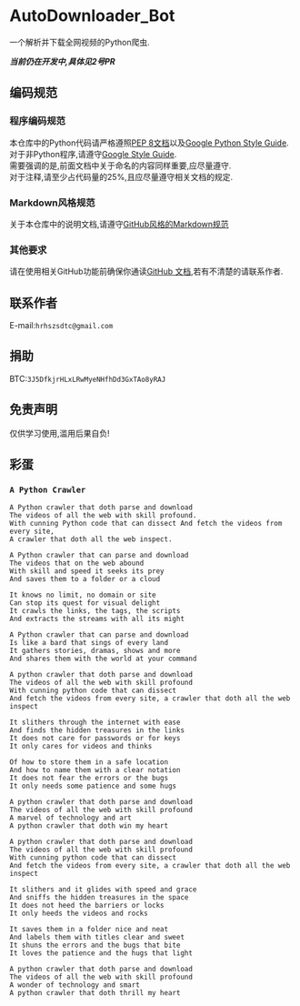 # AutoDownloader_Bot
一个解析并下载全网视频的Python爬虫.

***当前仍在开发中,具体见2号PR***


## 编码规范

### 程序编码规范
本仓库中的Python代码请严格遵照[PEP 8文档](https://peps.python.org/pep-0008/)以及[Google Python Style Guide](https://google.github.io/styleguide/pyguide.html).  
对于非Python程序,请遵守[Google Style Guide](https://google.github.io/styleguide/).  
需要强调的是,前面文档中关于命名的内容同样重要,应尽量遵守.  
对于注释,请至少占代码量的25%,且应尽量遵守相关文档的规定.

### Markdown风格规范
关于本仓库中的说明文档,请遵守[GitHub风格的Markdown规范](https://github.github.com/gfm/)

### 其他要求
请在使用相关GitHub功能前确保你通读[GitHub 文档](https://docs.github.com/zh),若有不清楚的请联系作者.

## 联系作者
E-mail:`hrhszsdtc@gmail.com`

## 捐助
BTC:`3J5DfkjrHLxLRwMyeNHfhDd3GxTAo8yRAJ`

## 免责声明
仅供学习使用,滥用后果自负!


## 彩蛋
### `A Python Crawler`
```
A Python crawler that doth parse and download 
The videos of all the web with skill profound.
With cunning Python code that can dissect And fetch the videos from every site,
A crawler that doth all the web inspect.
```
```
A Python crawler that can parse and download
The videos that on the web abound
With skill and speed it seeks its prey
And saves them to a folder or a cloud

It knows no limit, no domain or site
Can stop its quest for visual delight
It crawls the links, the tags, the scripts
And extracts the streams with all its might

A Python crawler that can parse and download
Is like a bard that sings of every land
It gathers stories, dramas, shows and more
And shares them with the world at your command
```
```
A python crawler that doth parse and download
The videos of all the web with skill profound
With cunning python code that can dissect
And fetch the videos from every site, a crawler that doth all the web inspect

It slithers through the internet with ease
And finds the hidden treasures in the links
It does not care for passwords or for keys
It only cares for videos and thinks

Of how to store them in a safe location
And how to name them with a clear notation
It does not fear the errors or the bugs
It only needs some patience and some hugs

A python crawler that doth parse and download
The videos of all the web with skill profound
A marvel of technology and art
A python crawler that doth win my heart
```
```
A python crawler that doth parse and download
The videos of all the web with skill profound
With cunning python code that can dissect
And fetch the videos from every site, a crawler that doth all the web inspect

It slithers and it glides with speed and grace
And sniffs the hidden treasures in the space
It does not heed the barriers or locks
It only heeds the videos and rocks

It saves them in a folder nice and neat
And labels them with titles clear and sweet
It shuns the errors and the bugs that bite
It loves the patience and the hugs that light

A python crawler that doth parse and download
The videos of all the web with skill profound
A wonder of technology and smart
A python crawler that doth thrill my heart
```


